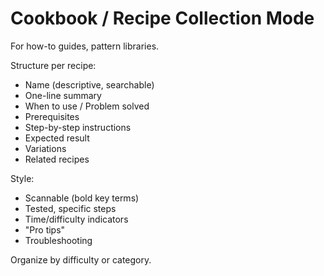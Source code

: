 # Cookbook / Recipe Collection Mode

For how-to guides, pattern libraries.

Structure per recipe:
- Name (descriptive, searchable)
- One-line summary
- When to use / Problem solved
- Prerequisites
- Step-by-step instructions
- Expected result
- Variations
- Related recipes

Style:
- Scannable (bold key terms)
- Tested, specific steps
- Time/difficulty indicators
- "Pro tips"
- Troubleshooting

Organize by difficulty or category.
